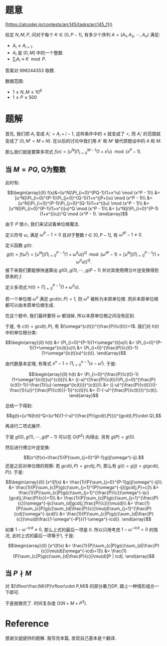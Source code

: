 # 题意

  [https://atcoder.jp/contests/arc145/tasks/arc145_f]()
  
给定 $N, M, P$, 问对于每个 $K \in [0,P-1]$, 有多少个序列 $A=(A_1,A_2,\cdots,A_n)$ 满足:
- $A_i\le A_{i+1}$.
- $A_i$ 是 $[0,M]$ 中的一个整数.
- $\sum_i A_i\equiv K \mod P$.

答案对 $998244353$ 取模.

数据范围:
- $1\le N,M\le 10^6$
- $1\le P \le 500$

# 题解

首先, 我们把 $A_i$ 变成 $A_i'=A_i+i-1$, 这样条件中的 $\le$ 就变成了 $\lt$, 而 $A_i'$ 的范围就变成了 $[0,M'=M+N)$.  在以后的讨论中我们用 $A'$ 和 $M'$ 替代原题设中的 $A$ 和 $M$.

那么我们就是要算多项式 $f(x)=[u^N]\Pi_{i=0}^{M-1}(1+x^iu) \mod (x^P - 1)$.

## 当 $M=PQ$, Q为整数

此时有:

$$\begin{array}{ll}
f(x)&=[u^N]\Pi_{i=0}^{PQ-1}(1+x^iu) \mod (x^P - 1)\\
&= [u^N]\Pi_{i=0}^{P-1}\Pi_{j=0}^{Q-1}(1+x^{jP+i}u) \mod (x^P - 1)\\
&= [u^N]\Pi_{i=0}^{P-1}\Pi_{j=0}^{Q-1}(1+x^{i}u) \mod (x^P - 1)\\
&= [u^N]\Pi_{i=0}^{P-1}(1+x^{i}u)^Q \mod (x^P - 1)\\
&= [u^N](\Pi_{i=0}^{P-1}(1+x^{i}u))^Q \mod (x^P - 1).
\end{array}$$

由于 $P$  很小, 我们来试试看单位根魔法.

定义符号 $\omega$, 满足 $\omega^{P}-1=0$ 且对于整数 $t\in [0,P-1]$, 有 $\omega^{tP}-1\ne 0$.

定义函数 $g(t)$:
$$g(t)=f(\omega^t)=[u^N](\Pi_{i=0}^{P-1}(1+\omega^{it}u))^Q \mod (\omega^{tP} - 1)=[u^N](\Pi_{i=0}^{P-1}(1+\omega^{it}u))^Q.$$
接下来我们要能够快速算出 $g(0), g(1), \cdots, g(P-1)$ 并对其使用傅立叶逆变换得到原来的 $f$.

定义多项式 $h(t)=\Pi_{i=0}^{P-1}(1+\omega^{it}u)$.

若一个单位根 $\omega^{n}$ 满足 $gcd(n,P)=1$, 则 $\omega^n$ 被称为本原单位根. 而非本原单位根都可以由本原单位根生成.

在这个题中, 我们最终要将 $\omega$ 都消掉, 所以本原单位根之间没有区别.

于是, 令 $c(t)=gcd(t,P)$, 有 $(\omega^{c(t)})^{\frac{P}{c(t)}}=1$. 我们对 $h(t)$ 中的单位根分类:

$$\begin{array}{ll}
h(t) &= \Pi_{i=0}^{P-1}(1+\omega^{it}u)\\
&= \Pi_{i=0}^{P-1}(1+\omega^{ic(t)}u)\\
&= \Pi_{i=0}^{\frac{P}{c(t)}-1}(1+\omega^{ic(t)}u)^{c(t)}.
\end{array}$$

由代数基本定理, 有等式 $x^n-1=\Pi_{i=0}^{n-1}(x-\omega^i)$. 于是:

$$\begin{array}{ll}
h(t) &= \Pi_{i=0}^{\frac{P}{c(t)}-1}(1+\omega^{ic(t)}u)^{c(t)}\\
&= ((-u)^{\frac{P}{c(t)}}\Pi_{i=0}^{\frac{P}{c(t)}-1}(-\frac{1}{u}-\omega^{ic(t)}))^{c(t)}\\
&= ((-u)^{\frac{P}{c(t)}}((-\frac{1}{u})^{\frac{P}{c(t)}}-1))^{c(t)}\\
&= (1-(-u)^{\frac{P}{c(t)}})^{c(t)}.
\end{array}$$

总结一下得到:

$$g(t)=[u^N]h(t)^Q=[u^N](1-(-u)^{\frac{P}{gcd(t,P)}})^{gcd(t,P)\cdot Q},$$

再进行二项式展开.

于是 $g(0),g(1),\cdots,g(P-1)$ 可以在 $O(P^2)$ 内得出. 另有 $g(P)=g(0)$.

然后进行傅立叶逆变换:

$$[x^i]f(x)=\frac{1}{P}\sum_{j=0}^{P-1}g(j)\omega^{-ij}.$$
还是之前对单位根的观察: 若 $gcd(i,P)=gcd(j,P)$, 那么有 $g(i)=g(j)=g(gcd(i,P))$. 于是:

$$\begin{array}{ll}
[x^i]f(x) &= \frac{1}{P}\sum_{j=0}^{P-1}g(j)\omega^{-ij}\\
&= \frac{1}{P}\sum_{c|P}g(c)\sum_{j=1}^{P}\omega^{-ij}[gcd(j,P)=c]\\
&= \frac{1}{P}\sum_{c|P}g(c)\sum_{j=1}^{\frac{P}{c}}\omega^{-ijc}[gcd(j,\frac{P}{c})=1]\\
&= \frac{1}{P}\sum_{c|P}g(c)\sum_{j=1}^{\frac{P}{c}}\omega^{-ijc}\sum_{d|gcd(j,\frac{P}{c})}\mu(d)\\
&= \frac{1}{P}\sum_{c|P}g(c)\sum_{d|\frac{P}{c}}\mu(d)\sum_{j=1}^{\frac{P}{cd}}\omega^{-ijcd}\\
&= \frac{1}{P}\sum_{c|P}g(c)\sum_{d|\frac{P}{c}}\mu(d)\frac{1-\omega^{-iP}}{1-\omega^{-icd}}.
\end{array}$$

如果 $1-\omega^{-icd}\ne 0$, 那么上式的最后一项是 $0$. 所以只用考虑 $1-\omega^{-icd}=0$ 的情况, 此时上式的最后一项等于1, 于是:

$$\begin{array}{ll}
[x^i]f(x) &= \frac{1}{P}\sum_{c|P}g(c)\sum_{d|\frac{P}{c}}\mu(d)[\omega^{-icd}=1]\\
&= \frac{1}{P}\sum_{c|P}g(c)\sum_{d|\frac{P}{c}}\mu(d)[P | icd].
\end{array}$$
## 当 $P\nmid M$

对 $[\lfloor\frac{M}{P}\rfloor\cdot P,M)$ 的部分暴力DP, 跟上一种情形组合一下即可. 


于是就做完了. 时间复杂度 $O(N+M+P^3)$.

# Reference

 感谢叉姐提供的题解. 我写完本篇, 发现自己基本是个翻译.